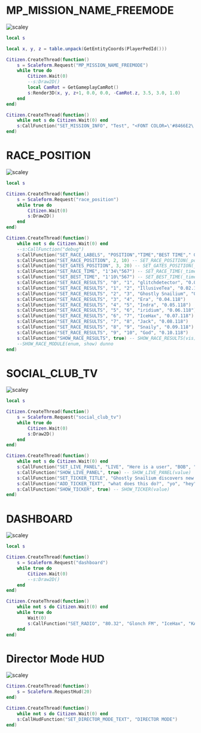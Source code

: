 # MP_MISSION_NAME_FREEMODE
![scaley](https://github.com/vecchiotom/FiveM-Scaleforms/blob/master/images/scaley1.png?raw=true)

```lua
local s

local x, y, z = table.unpack(GetEntityCoords(PlayerPedId()))

Citizen.CreateThread(function()
    s = Scaleform.Request("MP_MISSION_NAME_FREEMODE")
    while true do
        Citizen.Wait(0)
        --s:Draw2D()
        local CamRot = GetGameplayCamRot()
        s:Render3D(x, y, z+1, 0.0, 0.0, -CamRot.z, 3.5, 3.0, 1.0)
    end
end)

Citizen.CreateThread(function()
    while not s do Citizen.Wait(0) end
    s:CallFunction("SET_MISSION_INFO", "Test", "<FONT COLOR=\'#8466E2\'><FONT FACE='$Font2' SIZE='100'>Glonch Series", "Testing", "69%", "debug?", true, "64", 2500, 500, "\n   15:33:10")
end)
```

# RACE_POSITION
![scaley](https://github.com/vecchiotom/FiveM-Scaleforms/blob/master/images/scaley2.jpg?raw=true)

```lua
local s

Citizen.CreateThread(function()
    s = Scaleform.Request("race_position")
    while true do
        Citizen.Wait(0)
        s:Draw2D()
    end
end)

Citizen.CreateThread(function()
    while not s do Citizen.Wait(0) end
    --s:CallFunction("debug")
    s:CallFunction("SET_RACE_LABELS", "POSITION","TIME","BEST TIME"," GATES","RACE RESULTS") -- SET_RACE_LABELS(racePosLabel, raceTimeLabel, bestTimeLabel, gateCounterLabel, raceResultsLabel)
    s:CallFunction("SET_RACE_POSITION", 2, 10) -- SET_RACE_POSITION(_position, _racers)
    s:CallFunction("SET_GATES_POSITION", 3, 20) -- SET_GATES_POSITION(_gateposition, _gates)
    s:CallFunction("SET_RACE_TIME", "1'34\"567") -- SET_RACE_TIME(_time)
    s:CallFunction("SET_BEST_TIME", "1'10\"567") -- SET_BEST_TIME(_time)
    s:CallFunction("SET_RACE_RESULTS", "0", "1", "glitchdetector", "0.01.118") -- SET_RACE_RESULTS(_index, _position, _racer, _time)
    s:CallFunction("SET_RACE_RESULTS", "1", "2", "IllusiveTea", "0.02.118")
    s:CallFunction("SET_RACE_RESULTS", "2", "3", "Ghostly Snailium", "0.03.118")
    s:CallFunction("SET_RACE_RESULTS", "3", "4", "Era", "0.04.118")
    s:CallFunction("SET_RACE_RESULTS", "4", "5", "Indra", "0.05.118")
    s:CallFunction("SET_RACE_RESULTS", "5", "6", "iridium", "0.06.118")
    s:CallFunction("SET_RACE_RESULTS", "6", "7", "IceHax", "0.07.118")
    s:CallFunction("SET_RACE_RESULTS", "7", "8", "Jack", "0.08.118")
    s:CallFunction("SET_RACE_RESULTS", "8", "9", "Snaily", "0.09.118")
    s:CallFunction("SET_RACE_RESULTS", "9", "10", "God", "0.10.118")
    s:CallFunction("SHOW_RACE_RESULTS", true) -- SHOW_RACE_RESULTS(vis)
    --SHOW_RACE_MODULE(enum, show) dunno
end)
```

# SOCIAL_CLUB_TV
![scaley](https://github.com/vecchiotom/FiveM-Scaleforms/blob/master/images/scaley3.jpg?raw=true)

```lua
local s

Citizen.CreateThread(function()
    s = Scaleform.Request("social_club_tv")
    while true do
        Citizen.Wait(0)
        s:Draw2D()
    end
end)

Citizen.CreateThread(function()
    while not s do Citizen.Wait(0) end
    s:CallFunction("SET_LIVE_PANEL", "LIVE", "Here is a user", "BOB", "___HEYO", "", "") -- SET_LIVE_PANEL(title, description, player, crewTag, txd, txn)
    s:CallFunction("SHOW_LIVE_PANEL", true) -- SHOW_LIVE_PANEL(value)
    s:CallFunction("SET_TICKER_TITLE", "Ghostly Snailium discovers new doggo breed") -- SET_TICKER_TITLE(title)
    s:CallFunction("ADD_TICKER_TEXT", "what does this do?", "yo", "hey", "IllusiveTea is cool") -- ADD_TICKER_TEXT()
    s:CallFunction("SHOW_TICKER", true) -- SHOW_TICKER(value)
end)
```


# DASHBOARD
![scaley](https://github.com/vecchiotom/FiveM-Scaleforms/blob/master/images/scaley4.png?raw=true)

```lua
local s

Citizen.CreateThread(function()
    s = Scaleform.Request("dashboard")
    while true do
        Citizen.Wait(0)
        --s:Draw2D()
    end
end)

Citizen.CreateThread(function()
    while not s do Citizen.Wait(0) end
    while true do
        Wait(0)
        s:CallFunction("SET_RADIO", "80.32", "Glonch FM", "IceHax", "KABOOM!") --SET_RADIO(tuning, station, artist, song)
    end
end)
```
# Director Mode HUD
![scaley](https://github.com/vecchiotom/FiveM-Scaleforms/blob/master/images/scaley5.png?raw=true)

```lua
Citizen.CreateThread(function()
    s = Scaleform.RequestHud(20)
end)

Citizen.CreateThread(function()
    while not s do Citizen.Wait(0) end
    s:CallHudFunction("SET_DIRECTOR_MODE_TEXT", "DIRECTOR MODE")
end)
```

